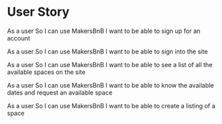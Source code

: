 # User Story

As a user 
So I can use MakersBnB
I want to be able to sign up for an account 

As a user
So I can use MakersBnB
I want to be able to sign into the site

As a user 
So I can use MakersBnB 
I want to be able to see a list of all the available spaces on the site

As a user 
So I can use MakersBnB 
I want to be able to know the available dates and request an available space 
 
As a user 
So I can use MakersBnB 
I want to be able to create a listing of a space 

